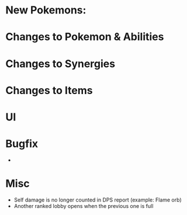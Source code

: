 # New Pokemons:

# Changes to Pokemon & Abilities


# Changes to Synergies

# Changes to Items

# UI


# Bugfix

- 
# Misc

- Self damage is no longer counted in DPS report (example: Flame orb)
- Another ranked lobby opens when the previous one is full